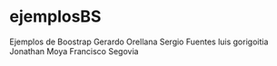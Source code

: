 # ejemplosBS
Ejemplos de Boostrap
Gerardo Orellana
Sergio Fuentes
luis gorigoitia
Jonathan Moya
Francisco Segovia
